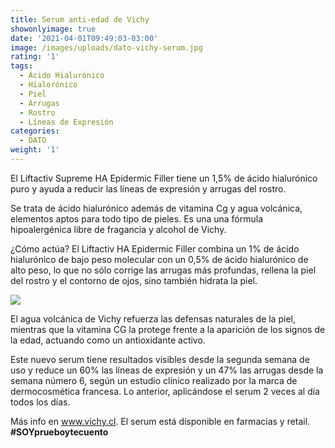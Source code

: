 ```yaml
---
title: Serum anti-edad de Vichy
showonlyimage: true
date: '2021-04-01T09:49:03-03:00'
image: /images/uploads/dato-vichy-serum.jpg
rating: '1'
tags:
  - Ácido Hialurónico
  - Hialorónico
  - Piel
  - Arrugas
  - Rostro
  - Líneas de Expresión
categories:
  - DATO
weight: '1'
---
```

El Liftactiv Supreme HA Epidermic Filler tiene un 1,5% de ácido hialurónico puro y ayuda a reducir las líneas de expresión y arrugas del rostro.

<!--more-->

Se trata de ácido hialurónico además de vitamina Cg y agua volcánica, elementos aptos para todo tipo de pieles. Es una una fórmula hipoalergénica libre de fragancia y alcohol de Vichy.

¿Cómo actúa? El Liftactiv HA Epidermic Filler combina un 1% de ácido hialurónico de bajo peso molecular con un 0,5% de ácido hialurónico de alto peso, lo que no sólo corrige las arrugas más profundas, rellena la piel del rostro y el contorno de ojos, sino también hidrata la piel.



![](/images/uploads/dato-vichy-serum-1.jpg)

El agua volcánica de Vichy refuerza las defensas naturales de la piel, mientras que la vitamina CG la protege frente a la aparición de los signos de la edad, actuando como un antioxidante activo. 



Este nuevo serum tiene resultados visibles desde la segunda semana de uso y reduce un 60% las líneas de expresión y un 47% las arrugas desde la semana número 6, según un estudio clínico realizado por la marca de dermocosmética francesa. Lo anterior, aplicándose el serum 2 veces al día todos los días.

Más info en www.vichy.cl. El serum está disponible en farmacias y retail. **\#SOYprueboytecuento**
